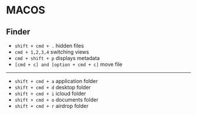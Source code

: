 # MACOS

## Finder
- `shift + cmd + .` hidden files
- `cmd + 1,2,3,4` switching views
- `cmd + shift + p` displays metadata
- `[cmd + c] and [option + cmd + c]` move file
---
- `shift + cmd + a` application folder
- `shift + cmd + d` desktop folder
- `shift + cmd + i` icloud folder
- `shift + cmd + o` documents folder
- `shift + cmd + r` airdrop folder